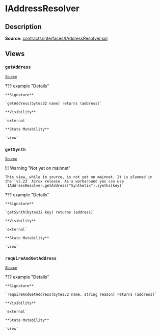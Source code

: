 # IAddressResolver

## Description

**Source:** [contracts/interfaces/IAddressResolver.sol](https://github.com/Synthetixio/synthetix/tree/v2.24.0-beta/contracts/interfaces/IAddressResolver.sol)

## Views

### `getAddress`

<sub>[Source](https://github.com/Synthetixio/synthetix/tree/v2.24.0-beta/contracts/interfaces/IAddressResolver.sol#L5)</sub>

??? example "Details"

    **Signature**

    `getAddress(bytes32 name) returns (address)`

    **Visibility**

    `external`

    **State Mutability**

    `view`

### `getSynth`

<sub>[Source](https://github.com/Synthetixio/synthetix/tree/v2.24.0-beta/contracts/interfaces/IAddressResolver.sol#L7)</sub>

!!! Warning "Not yet on mainnet"

    This view, while in source, is not yet on mainnet. It is planned in the `v2.23` Acrux release. As a workaround you can use `IAddressResolver.getAddress("Synthetix").synths(key)`

??? example "Details"

    **Signature**

    `getSynth(bytes32 key) returns (address)`

    **Visibility**

    `external`

    **State Mutability**

    `view`

### `requireAndGetAddress`

<sub>[Source](https://github.com/Synthetixio/synthetix/tree/v2.24.0-beta/contracts/interfaces/IAddressResolver.sol#L9)</sub>

??? example "Details"

    **Signature**

    `requireAndGetAddress(bytes32 name, string reason) returns (address)`

    **Visibility**

    `external`

    **State Mutability**

    `view`

